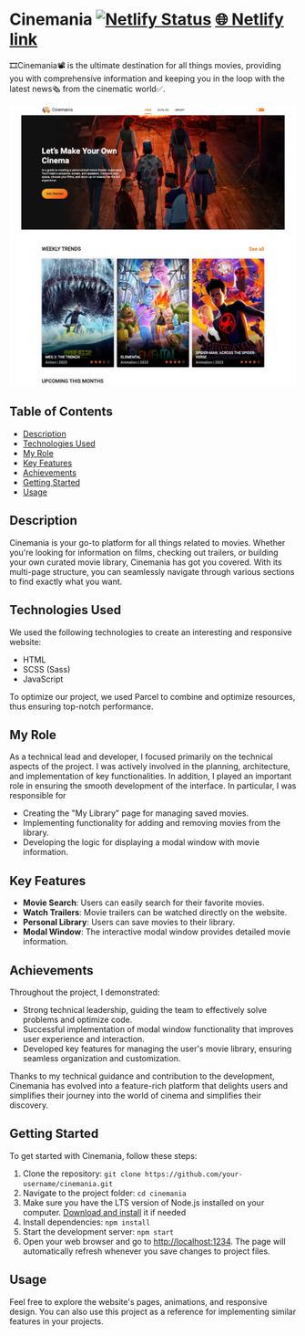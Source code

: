# Cinemania [![Netlify Status](https://api.netlify.com/api/v1/badges/d5289523-7d3c-4b11-a413-768e7e1e9c1b/deploy-status)](https://app.netlify.com/sites/vasylkiv-cinemania/deploys) [🌐 Netlify link](https://vasylkiv-cinemania.netlify.app)

🎞Cinemania📽 is the ultimate destination for all things movies, providing you
with comprehensive information and keeping you in the loop with the latest news🗞
from the cinematic world✅.

![Cinemania Screenshot](./assets/cinemania.webp)

## Table of Contents

- [Description](#description)
- [Technologies Used](#technologies-used)
- [My Role](#my-role)
- [Key Features](#key-features)
- [Achievements](#achievements)
- [Getting Started](#getting-started)
- [Usage](#usage)

## Description

Cinemania is your go-to platform for all things related to movies. Whether
you're looking for information on films, checking out trailers, or building your
own curated movie library, Cinemania has got you covered. With its multi-page
structure, you can seamlessly navigate through various sections to find exactly
what you want.

## Technologies Used

We used the following technologies to create an interesting and responsive
website:

- HTML
- SCSS (Sass)
- JavaScript

To optimize our project, we used Parcel to combine and optimize resources, thus
ensuring top-notch performance.

## My Role

As a technical lead and developer, I focused primarily on the technical aspects
of the project. I was actively involved in the planning, architecture, and
implementation of key functionalities. In addition, I played an important role
in ensuring the smooth development of the interface. In particular, I was
responsible for

- Creating the "My Library" page for managing saved movies.
- Implementing functionality for adding and removing movies from the library.
- Developing the logic for displaying a modal window with movie information.

## Key Features

- **Movie Search**: Users can easily search for their favorite movies.
- **Watch Trailers**: Movie trailers can be watched directly on the website.
- **Personal Library**: Users can save movies to their library.
- **Modal Window**: The interactive modal window provides detailed movie
  information.

## Achievements

Throughout the project, I demonstrated:

- Strong technical leadership, guiding the team to effectively solve problems
  and optimize code.
- Successful implementation of modal window functionality that improves user
  experience and interaction.
- Developed key features for managing the user's movie library, ensuring
  seamless organization and customization.

Thanks to my technical guidance and contribution to the development, Cinemania
has evolved into a feature-rich platform that delights users and simplifies
their journey into the world of cinema and simplifies their discovery.

## Getting Started

To get started with Cinemania, follow these steps:

1. Clone the repository:
   `git clone https://github.com/your-username/cinemania.git`
2. Navigate to the project folder: `cd cinemania`
3. Make sure you have the LTS version of Node.js installed on your computer.
   [Download and install](https://nodejs.org/en/) it if needed
4. Install dependencies: `npm install`
5. Start the development server: `npm start`
6. Open your web browser and go to
   [ http://localhost:1234](http://localhost:1234). The page will
   automatically refresh whenever you save changes to project files.

## Usage

Feel free to explore the website's pages, animations, and responsive design. You
can also use this project as a reference for implementing similar features in
your projects.
